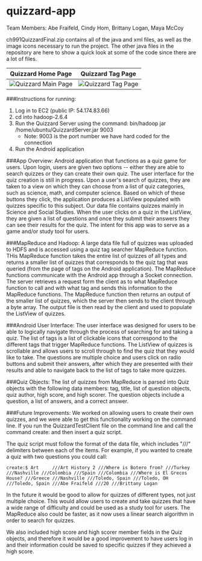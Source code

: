 # quizzard-app

Team Members: Abe Fraifeld, Cindy Hom, Brittany Logan, Maya McCoy

ch991QuizzardFinal.zip contains all of the java and xml files, as well as the image icons necessary to run the project. The other java files in the repository are here to show a quick look at some of the code since there are a lot of files.


Quizzard Home Page            |  Quizzard Tag Page
:-------------------------:|:-------------------------:
![Quizzard Main Page](https://cloud.githubusercontent.com/assets/17078052/16494308/d88721ec-3eb6-11e6-8863-25d5960b6eb5.png) | ![Quizzard Tag Page](https://cloud.githubusercontent.com/assets/17078052/16494322/edfed2e0-3eb6-11e6-9691-94fbce1ab7d4.png)


###Instructions for running:
1. Log in to EC2 (public IP: 54.174.83.66)
2. cd into hadoop-2.6.4
3. Run the Quizzard Server using the command: bin/hadoop jar /home/ubuntu/QuizzardServer.jar 9003
    * Note: 9003 is the port number we have hard coded for the connection
4. Run the Android application

###App Overview:
Android application that functions as a quiz game for users. Upon login, users are given two options -- either they are able to search quizzes or they can create their own quiz. The user interface for the quiz creation is still in progress. Upon a user's search of quizzes, they are taken to a view on which they can choose from a list of quiz categories, such as science, math, and computer science. Based on which of these buttons they click, the application produces a ListView populated with quizzes specific to this subject. Our data file contains quizzes mainly in Science and Social Studies. When the user clicks on a quiz in the ListView, they are given a list of questions and once they submit their answers they can see their results for the quiz. The intent for this app was to serve as a game and/or study tool for users.

###MapReduce and Hadoop:
A large data file full of quizzes was uploaded to HDFS and is accessed using a quiz tag searcher MapReduce function. THis MapReduce function takes the entire list of quizzes of all types and returns a smaller list of quizzes that corresponds to the quiz tag that was queried (from the page of tags on the Android application). The MapReduce functions communicate with the Android app through a Socket connection. The server retrieves a request form the client as to what MapReduce function to call and with what tag and sends this information to the MapReduce functions. The MapReduce function then returns an output of the smaller list of quizzes, which the server then sends to the client through a byte array. The output file is then read by the client and used to populate the ListView of quizzes.

###Android User Interface:
The user interface was designed for users to be able to logically navigate through the process of searching for and taking a quiz. The list of tags is a list of clickable icons that correspond to the different tags that trigger MapReduce functions. The ListView of quizzes is scrollable and allows users to scroll through to find the quiz that they would like to take. The questions are multiple choice and users click on radio buttons and submit their answers, after which they are presented with their results and able to navigate back to the list of tags to take more quizzes.

###Quiz Objects:
The list of quizzes from MapReduce is parsed into Quiz objects with the following data members: tag, title, list of question objects, quiz author, high score, and high scorer. The question objects include a question, a list of answers, and a correct answer.

###Future Improvements:
We worked on allowing users to create their own quizzes, and we were able to get this functionality working on the command line. If you run the QuizzardTestClient file on the command line and call the command create: and then insert a quiz script. 

The quiz script must follow the format of the data file, which includes "///" delimiters between each of the items. For example, if you wanted to create a quiz with two questions you could call:

```
create:$ Art     ///Art History 2 ///Where is Botero from? ///Turkey ///Nashville ///Colombia ///Spain ///Colombia ///Where is El Grecos House? ///Greece ///Nashville ///Toledo, Spain ///Toledo, OH ///Toledo, Spain ///Abe Fraifeld ///20 ///Brittany Logan
```

In the future it would be good to allow for quizzes of different types, not just multiple choice. This would allow users to create and take quizzes that have a wide range of difficulty and could be used as a study tool for users. The MapReduce also could be faster, as it now uses a linear search algorithm in order to search for quizzes.

We also included high score and high scorer member fields in the Quiz objects, and therefore it would be a good improvement to have users log in and their information could be saved to specific quizzes if they achieved a high score.
